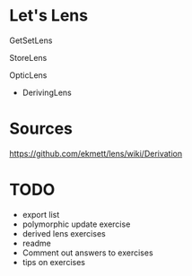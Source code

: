 # Let's Lens

GetSetLens

StoreLens

OpticLens

- DerivingLens

# Sources

https://github.com/ekmett/lens/wiki/Derivation

# TODO

* export list
* polymorphic update exercise
* derived lens exercises
* readme
* Comment out answers to exercises
* tips on exercises